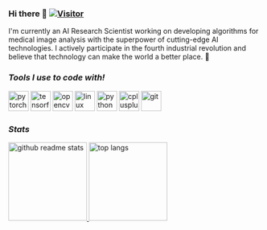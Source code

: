 ### Hi there 👋 [![Visitor](https://visitor-badge.glitch.me/badge?page_id=junliu-cn.junliu-cn)](https://github.com/junliu-cn/junliu-cn)

I'm currently an AI Research Scientist working on developing algorithms for medical image analysis with the superpower of cutting-edge AI technologies. I actively participate in the fourth industrial revolution and believe that technology can make the world a better place. 🚀

### *Tools I use to code with!*

<p align="left">
  <img src="https://www.vectorlogo.zone/logos/pytorch/pytorch-icon.svg" alt="pytorch" width="40" height="40"/>
  <img src="https://www.vectorlogo.zone/logos/tensorflow/tensorflow-icon.svg" alt="tensorflow" width="40" height="40"/>
  <img src="https://www.vectorlogo.zone/logos/opencv/opencv-icon.svg" alt="opencv" width="40" height="40"/>
  <img src="https://www.vectorlogo.zone/logos/linux/linux-icon.svg" alt="linux" width="40" height="40"/>
  <img src="https://www.vectorlogo.zone/logos/python/python-icon.svg" alt="python" width="40" height="40"/>
  <img src="https://gitee.com/zhiqwang/logos/raw/master/cpp_logo.svg" alt="cplusplus" width="40" height="40"/>
  <img src="https://www.vectorlogo.zone/logos/git-scm/git-scm-icon.svg" alt="git" width="40" height="40"/>
</p>

### *Stats*

<p align="left">
  <a href="https://github.com/junliu-cn?tab=repositories">
    <img src="https://github-readme-stats.vercel.app/api?username=junliu-cn&count_private=true&show_icons=true&hide=issues&include_all_commits=true" alt="github readme stats" height="156"/>
  </a>    
  <a href="https://github.com/junliu-cn?tab=repositories">
    <img src="https://github-readme-stats.anuraghazra1.vercel.app/api/top-langs/?username=junliu-cn&count_private=true&layout=compact&hide=jupyter%20notebook" alt="top langs" height="156"/>
  </a>
</p>
